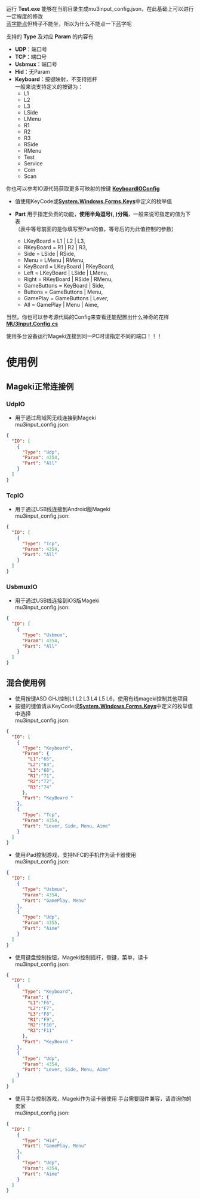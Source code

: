 运行 __Test.exe__ 能够在当前目录生成mu3input_config.json，在此基础上可以进行一定程度的修改<br>
[蓝字能点](https://www.bilibili.com/video/BV1GJ411x7h7)但椅子不能坐，所以为什么不能点一下蓝字呢

支持的 __Type__ 及对应 __Param__ 的内容有
- __UDP__：端口号
- __TCP__：端口号
- __Usbmux__：端口号
- __Hid__：无Param
- __Keyboard__：按键映射，不支持摇杆<br>
一般来说支持定义的按键为：
   - L1
   - L2
   - L3
   - LSide
   - LMenu
   - R1
   - R2
   - R3
   - RSide
   - RMenu
   - Test
   - Service
   - Coin
   - Scan

你也可以参考IO源代码获取更多可映射的按键 [__KeyboardIOConfig__](https://github.com/Sanheiii/ongeki-io/blob/develop/MU3Input/IO/KeyboardIO.cs#L82)

  - 值使用KeyCode或[__System.Windows.Forms.Keys__](https://learn.microsoft.com/zh-cn/dotnet/api/system.windows.forms.keys)中定义的枚举值

- __Part__ 用于指定负责的功能，__使用半角逗号(, )分隔__，一般来说可指定的值为下表<br>
（表中等号前面的是你填写至Part的值，等号后的为此值控制的参数）

  - LKeyBoard = L1 | L2 | L3,
  - RKeyBoard = R1 | R2 | R3,
  - Side = LSide | RSide,
  - Menu = LMenu | RMenu,
  - KeyBoard = LKeyBoard | RKeyBoard,
  - Left = LKeyBoard | LSide | LMenu,
  - Right = RKeyBoard | RSide | RMenu,
  - GameButtons = KeyBoard | Side,
  - Buttons = GameButtons | Menu,
  - GamePlay = GameButtons | Lever,
  - All = GamePlay | Menu | Aime,

当然，你也可以参考源代码的Config来查看还能配置出什么神奇的花样 [__MU3Input.Config.cs__](https://github.com/Sanheiii/ongeki-io/blob/develop/MU3Input/Config.cs#L69)

使用多台设备运行Mageki连接到同一PC时请指定不同的端口！！！
# 使用例
## Mageki正常连接例
### UdpIO
- 用于通过局域网无线连接到Mageki<br>
mu3input_config.json:
``` json
{
  "IO": [
    {
      "Type": "Udp",
      "Param": 4354,
      "Part": "All"
    }
  ]
}
```
### TcpIO
- 用于通过USB线连接到Android版Mageki<br>
mu3input_config.json:
``` json
{
  "IO": [
    {
      "Type": "Tcp",
      "Param": 4354,
      "Part": "All"
    }
  ]
}
```
### UsbmuxIO
- 用于通过USB线连接到iOS版Mageki<br>
mu3input_config.json:
``` json
{
  "IO": [
    {
      "Type": "Usbmux",
      "Param": 4354,
      "Part": "All"
    }
  ]
}
```
## 混合使用例
- 使用按键ASD GHJ控制L1 L2 L3  L4 L5 L6，使用有线mageki控制其他项目<br>
- 按键的键值请从KeyCode或[__System.Windows.Forms.Keys__](https://learn.microsoft.com/zh-cn/dotnet/api/system.windows.forms.keys)中定义的枚举值中选择<br>
mu3input_config.json:
``` json
{
  "IO": [
    {
      "Type": "Keyboard",
      "Param": {
        "L1":"65",
        "L2":"83",
        "L3":"68",
        "R1":"71",
        "R2":"72",
        "R3":"74"
      },
      "Part": "KeyBoard "
    },
    {
      "Type": "Tcp",
      "Param": 4354,
      "Part": "Lever, Side, Menu, Aime"
    }
  ]
}
```
- 使用iPad控制游戏，支持NFC的手机作为读卡器使用<br>
mu3input_config.json:
``` json
{
  "IO": [
    {
      "Type": "Usbmux",
      "Param": 4354,
      "Part": "GamePlay, Menu"
    },
    {
      "Type": "Udp",
      "Param": 4355,
      "Part": "Aime"
    }
  ]
}
```
- 使用键盘控制按钮，Mageki控制摇杆，侧键，菜单，读卡<br>
mu3input_config.json:
``` json
{
  "IO": [
    {
      "Type": "Keyboard",
      "Param": {
        "L1":"F6",
        "L2":"F7",
        "L3":"F8",
        "R1":"F9",
        "R2":"F10",
        "R3":"F11"
      },
      "Part": "KeyBoard "
    },
    {
      "Type": "Udp",
      "Param": 4354,
      "Part": "Lever, Side, Menu, Aime"
    }
  ]
}
```
-  使用手台控制游戏，Mageki作为读卡器使用
手台需要固件兼容，请咨询你的卖家<br>
mu3input_config.json:
``` json
{
  "IO": [
    {
      "Type": "Hid",
      "Part": "GamePlay, Menu"
    },
    {
      "Type": "Udp",
      "Param": 4354,
      "Part": "Aime"
    }
  ]
}
```